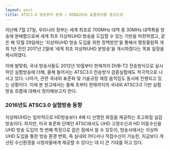 ```yaml
---
layout: post
title: ATSC3.0 방송장비 동향 / KOBA2016 출품장비를 중심으로 
---
```


지난해 7월 27일, 우리나라 정부는 세계 최초로 700MHz 대역 중 30MHz 대역폭을 방송에 분배함으로써 세계 최초 지상파UHD 방송을 도입할 수 있는 기반을 마련하였고, 같은 해 12월 29일에는 ‘지상파UHD 방송 도입을 위한 정책방안’을 통해서 평창올림픽 개최 1년 전인 2017년 2월에 ‘세계 최초 지상파UHD 본방송’을 개시하겠다는 목표 일정을 제시하였다.

이에 발맞춰, 국내 방송사들도 2012년 10월부터 현재까지 DVB-T2 전송방식으로 실시하던 실험방송에 더해, 올해 들어서는 ATSC3.0 전송방식 검증실험에도 적극적으로 나서고 있다. 나아가, 관련 국내외 표준화 및 기술규정 제정 움직임도 동시에 진행되고 있는 상황이다. 이에 본 원고에서는 올해 초부터 현재까지의 국내외 ATSC3.0 기반 실험방송 흐름에 대해서 정리해보고자 한다.

### 2016년도 ATSC3.0 실험방송 동향

지상파UHD는 일차적으로 HD방송보다 4배 더 선명한 화질을 제공하는 초고화질 실감방송이다. 하지만, 미국 표준화 단체인 ATSC에서도 UHD 고정수신과 HD 이동수신을 UHD 방송 도입의 첫 번째 특징으로 꼽은 점에서 알 수 있듯이, 방송사에서는 지상파UHD 도입을 통한 방송 환경 변화, 즉 실내외 어디서나 직접수신이 가능한, 지금보다 개선된 수신환경을 시청자들에게 제공할 수 있다는 데 더 큰 기대를 하고 있다. 
